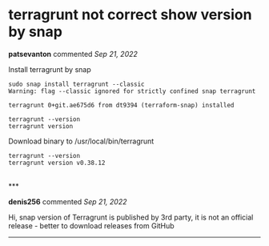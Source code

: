 # terragrunt not correct show version by snap

**patsevanton** commented *Sep 21, 2022*

Install terragrunt by snap 
```
sudo snap install terragrunt --classic
Warning: flag --classic ignored for strictly confined snap terragrunt

terragrunt 0+git.ae675d6 from dt9394 (terraform-snap) installed
```

```
terragrunt --version
terragrunt version 
```

Download binary to /usr/local/bin/terragrunt
```
terragrunt --version
terragrunt version v0.38.12
```


<br />
***


**denis256** commented *Sep 21, 2022*

Hi,
snap version of Terragrunt is published by 3rd party, it is not an official release - better to download releases from GitHub


***

